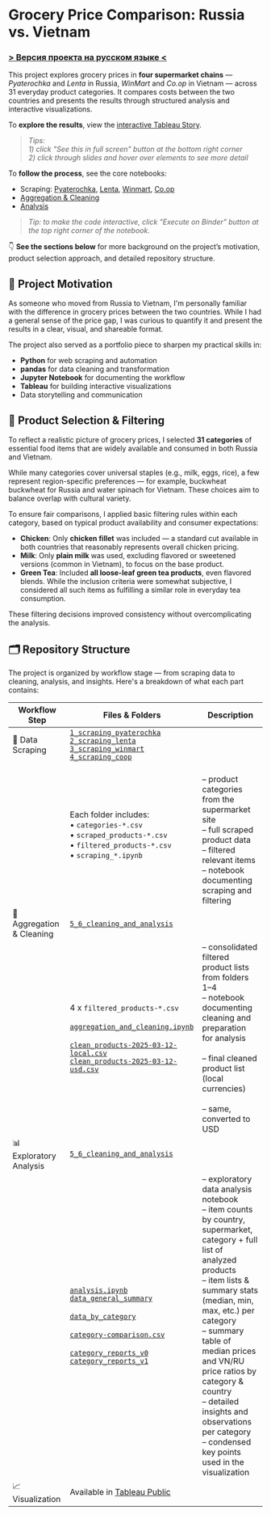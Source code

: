 # Grocery Price Comparison: Russia vs. Vietnam

### [> Версия проекта на русском языке <](README_RU.md)

This project explores grocery prices in **four supermarket chains** — *Pyaterochka* and *Lenta* in Russia, *WinMart* and *Co.op* in Vietnam — across 31 everyday product categories.
It compares costs between the two countries and presents the results through structured analysis and interactive visualizations.  

To **explore the results**, view the [interactive Tableau Story](https://public.tableau.com/views/GroceryPricesRussiavs_Vietnam/Final?:language=en-US&publish=yes&:sid=&:redirect=auth&:display_count=n&:origin=viz_share_link).  
> *Tips:*  
> *1) click "See this in full screen" button at the bottom right corner*  
> *2) click through slides and hover over elements to see more detail*  

To **follow the process**, see the core notebooks:
- Scraping: [Pyaterochka](https://nbviewer.org/github/kolokol-sa/ru-vn-food-prices/blob/f79da72daebcc8a2aad7e3ab2d85eee9902c6da3/1_scraping_pyaterochka/scraping_pyaterochka.ipynb), [Lenta](https://nbviewer.org/github/kolokol-sa/ru-vn-food-prices/blob/f79da72daebcc8a2aad7e3ab2d85eee9902c6da3/2_scraping_lenta/scraping_lenta.ipynb), [Winmart](https://nbviewer.org/github/kolokol-sa/ru-vn-food-prices/blob/f79da72daebcc8a2aad7e3ab2d85eee9902c6da3/3_scraping_winmart/scraping_winmart.ipynb), [Co.op](https://nbviewer.org/github/kolokol-sa/ru-vn-food-prices/blob/f79da72daebcc8a2aad7e3ab2d85eee9902c6da3/4_scraping_coop/scraping_coop.ipynb)
- [Aggregation & Cleaning](https://nbviewer.org/github/kolokol-sa/ru-vn-food-prices/blob/f79da72daebcc8a2aad7e3ab2d85eee9902c6da3/5_6_cleaning_and_analysis/aggregation_and_cleaning.ipynb)
- [Analysis](https://nbviewer.org/github/kolokol-sa/ru-vn-food-prices/blob/f79da72daebcc8a2aad7e3ab2d85eee9902c6da3/5_6_cleaning_and_analysis/analysis.ipynb)
> *Tip: to make the code interactive, click "Execute on Binder" button at the top right corner of the notebook.*

👇 **See the sections below** for more background on the project’s motivation, product selection approach, and detailed repository structure.

## 🧠 Project Motivation

As someone who moved from Russia to Vietnam, I'm personally familiar with the difference in grocery prices between the two countries. While I had a general sense of the price gap, I was curious to quantify it and present the results in a clear, visual, and shareable format.

The project also served as a portfolio piece to sharpen my practical skills in:

- **Python** for web scraping and automation
- **pandas** for data cleaning and transformation
- **Jupyter Notebook** for documenting the workflow
- **Tableau** for building interactive visualizations
- Data storytelling and communication

## 🧃 Product Selection & Filtering

To reflect a realistic picture of grocery prices, I selected **31 categories** of essential food items that are widely available and consumed in both Russia and Vietnam.

While many categories cover universal staples (e.g., milk, eggs, rice), a few represent region-specific preferences — for example, buckwheat buckwheat for Russia and water spinach for Vietnam. These choices aim to balance overlap with cultural variety.

To ensure fair comparisons, I applied basic filtering rules within each category, based on typical product availability and consumer expectations:

- **Chicken**: Only **chicken fillet** was included — a standard cut available in both countries that reasonably represents overall chicken pricing.
- **Milk**: Only **plain milk** was used, excluding flavored or sweetened versions (common in Vietnam), to focus on the base product.
- **Green Tea**: Included **all loose-leaf green tea products**, even flavored blends. While the inclusion criteria were somewhat subjective, I considered all such items as fulfilling a similar role in everyday tea consumption.

These filtering decisions improved consistency without overcomplicating the analysis.

## 🗂️ Repository Structure

The project is organized by workflow stage — from scraping data to cleaning, analysis, and insights. Here's a breakdown of what each part contains:

| **Workflow Step**           | **Files & Folders** | **Description** |
|-----------------------------|----------------------|----------------|
| 🛒 Data Scraping | [`1_scraping_pyaterochka`](1_scraping_pyaterochka/)<br>[`2_scraping_lenta`](2_scraping_lenta/)<br>[`3_scraping_winmart`](3_scraping_winmart/)<br>[`4_scraping_coop`](4_scraping_coop/)<br> | |
| | Each folder includes:<br>• `categories-*.csv`<br>• `scraped_products-*.csv`<br>• `filtered_products-*.csv`<br>• `scraping_*.ipynb` | <br>– product categories from the supermarket site<br>– full scraped product data<br>– filtered relevant items<br>– notebook documenting scraping and filtering |
| 🧼 Aggregation & Cleaning | [`5_6_cleaning_and_analysis`](5_6_cleaning_and_analysis/) | |
| | 4 x `filtered_products-*.csv`<br><br>[`aggregation_and_cleaning.ipynb`](5_6_cleaning_and_analysis/aggregation_and_cleaning.ipynb)<br><br>[`clean_products-2025-03-12-local.csv`](5_6_cleaning_and_analysis/clean_products-2025-03-12-local.csv)<br>[`clean_products-2025-03-12-usd.csv`](5_6_cleaning_and_analysis/clean_products-2025-03-12-usd.csv) | – consolidated filtered product lists from folders 1–4<br>– notebook documenting cleaning and preparation for analysis<br><br>– final cleaned product list (local currencies)<br><br>– same, converted to USD |
| 📊 Exploratory Analysis | [`5_6_cleaning_and_analysis`](5_6_cleaning_and_analysis/) | |
| | [`analysis.ipynb`](5_6_cleaning_and_analysis/analysis.ipynb)<br>[`data_general_summary`](5_6_cleaning_and_analysis/data_general_summary/)<br><br>[`data_by_category`](5_6_cleaning_and_analysis/data_by_category/)<br><br>[`category-comparison.csv`](5_6_cleaning_and_analysis/category-comparison.csv)<br><br>[`category_reports_v0`](5_6_cleaning_and_analysis/category_reports_v0/)<br>[`category_reports_v1`](5_6_cleaning_and_analysis/category_reports_v1/) | – exploratory data analysis notebook<br>– item counts by country, supermarket, category + full list of analyzed products<br>– item lists & summary stats (median, min, max, etc.) per category<br>– summary table of median prices and VN/RU price ratios by category & country<br>– detailed insights and observations per category<br>– condensed key points used in the visualization | 
| 📈 Visualization | Available in [Tableau Public](https://public.tableau.com/views/GroceryPricesRussiavs_Vietnam/Final?:language=en-US&publish=yes&:sid=&:redirect=auth&:display_count=n&:origin=viz_share_link) |
